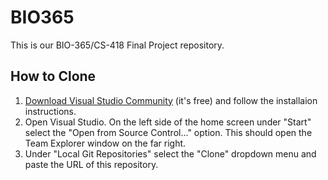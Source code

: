 # BIO365

This is our BIO-365/CS-418 Final Project repository.

## How to Clone

1. [Download Visual Studio Community](https://www.visualstudio.com/free-developer-offers/) (it's free) and follow the installaion instructions.
2. Open Visual Studio. On the left side of the home screen under "Start" select the "Open from Source Control..." option. This should open the Team Explorer window on the far right.
3. Under "Local Git Repositories" select the "Clone" dropdown menu and paste the URL of this repository.
